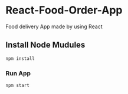 # React-Food-Order-App
Food delivery App made by using React


## Install Node Mudules
```
npm install
```

### Run App
```
npm start
```



